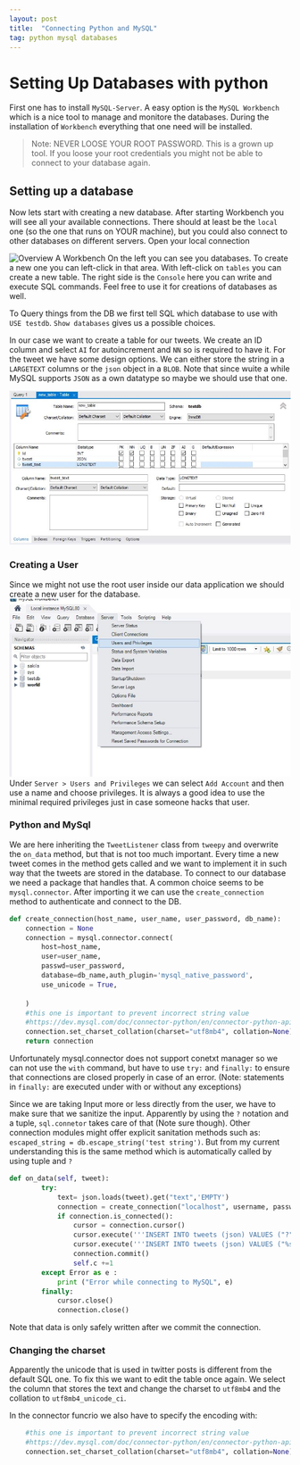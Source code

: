 ```yaml
---
layout: post
title:  "Connecting Python and MySQL"
tag: python mysql databases
---
```



# Setting Up Databases with python
First one has to install `MySQL-Server`. A easy option is the `MySQL Workbench` which is a nice tool to manage and monitore the databases. During the installation of `Workbench` everything that one need will be installed.

> Note: NEVER LOOSE YOUR ROOT PASSWORD. This is a grown up tool. If you loose your root credentials you might not be able to connect to your database again.

## Setting up a database
Now lets start with creating a new database. After starting Workbench you will see all your available connections. There should at least be the `local` one (so the one that runs on YOUR machine), but you could also connect to other databases on different servers.
Open your local connection

![Overview A Workbench](/jekyll-blog/assets/SQL_Worbench_Overview.JPG)
On the left you can see you databases. To create a new one you can left-click in that area. With left-click on `tables` you can create a new table. The right side is the `Console` here you can write and execute SQL commands. Feel free to use it for creations of databases as well.

To Query things from the DB we first tell SQL which database to use with `USE testdb`. `Show databases` gives us a possible choices.

In our case we want to create a table for our tweets. We create an ID column and select `AI` for autoincrement and `NN` so is required to have it. For the tweet we have some design options. We can either store the string in a `LARGETEXT` columns or the `json` object in a `BLOB`. Note that since wuite a while MySQL supports `JSON` as a own datatype so maybe we should use that one.

![Creating a Table](/assets/New_table.JPG)

### Creating a User
Since we might not use the root user inside our data application we should create a new user for the database.
![Adding Users](/assets/adding_users.JPG)
Under `Server > Users and Privileges` we can select `Add Account` and then use a name and choose privileges. It is always a good idea to use the minimal required privileges just in case someone hacks that user.


### Python and MySql
We are here inheriting the `TweetListener` class from `tweepy` and overwrite the `on_data` method, but that is not too much important. Every time a new tweet comes in the method gets called and we want to implement it in such way that the tweets are stored in the database. To connect to our database we need a package that handles that. A common choice seems to be `mysql.connector`. After importing it we can use the `create_connection` method to authenticate and connect to the DB.
```python
def create_connection(host_name, user_name, user_password, db_name):
    connection = None
    connection = mysql.connector.connect(
        host=host_name,
        user=user_name,
        passwd=user_password,
        database=db_name,auth_plugin='mysql_native_password',
        use_unicode = True,

    )
    #this one is important to prevent incorrect string value
    #https://dev.mysql.com/doc/connector-python/en/connector-python-api-mysqlconnection-set-charset-collation.html
    connection.set_charset_collation(charset="utf8mb4", collation=None)
    return connection
```

Unfortunately mysql.connector does not support conetxt manager so we can not use the `with` command, but have to use `try:` and `finally:` to ensure that connections are closed properly in case of an error. (Note: statements in `finally:` are executed under with or without any exceptions)

Since we are taking Input more or less directly from the user, we have to make sure that we sanitize the input. Apparently by using the `?` notation and a tuple, `sql.connetor` takes care of that (Note sure though). Other connection modules might offer explicit sanitation methods such as: ` escaped_string = db.escape_string('test string')`. But from my current understanding this is the same method which is automatically called by using tuple and `?`
```python
def on_data(self, tweet):
        try:
            text= json.loads(tweet).get("text",'EMPTY')
            connection = create_connection("localhost", username, password, tablename)
            if connection.is_connected():
                cursor = connection.cursor()
                cursor.execute('''INSERT INTO tweets (json) VALUES ("?")''',(text,))
                cursor.execute('''INSERT INTO tweets (json) VALUES ("%s")''', (text,))
                connection.commit()
                self.c +=1
        except Error as e :
            print ("Error while connecting to MySQL", e)
        finally:
            cursor.close()
            connection.close()
```

Note that data is only safely written after we commit the connection.

### Changing the charset
Apparently the unicode that is used in twitter posts is different from the default SQL one. To fix this we want to edit the table once again. We select the column that stores the text and change the charset to `utf8mb4` and the collation to `utf8mb4_unicode_ci`.

In the connector funcrio we also have to specify the encoding with: 
```python
    #this one is important to prevent incorrect string value
    #https://dev.mysql.com/doc/connector-python/en/connector-python-api-mysqlconnection-set-charset-collation.html
    connection.set_charset_collation(charset="utf8mb4", collation=None)
```